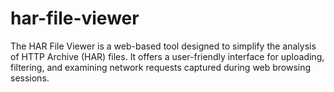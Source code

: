 # har-file-viewer
The HAR File Viewer is a web-based tool designed to simplify the analysis of HTTP Archive (HAR) files. It offers a user-friendly interface for uploading, filtering, and examining network requests captured during web browsing sessions.
